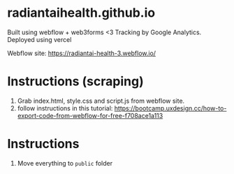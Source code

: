 # radiantaihealth.github.io

Built using webflow + web3forms <3 
Tracking by Google Analytics. 
Deployed using vercel

Webflow site: https://radiantai-health-3.webflow.io/

# Instructions (scraping)
1. Grab index.html, style.css and script.js from webflow site. 
2. follow instructions in this tutorial: https://bootcamp.uxdesign.cc/how-to-export-code-from-webflow-for-free-f708ace1a113


# Instructions
1. Move everything to `public` folder



